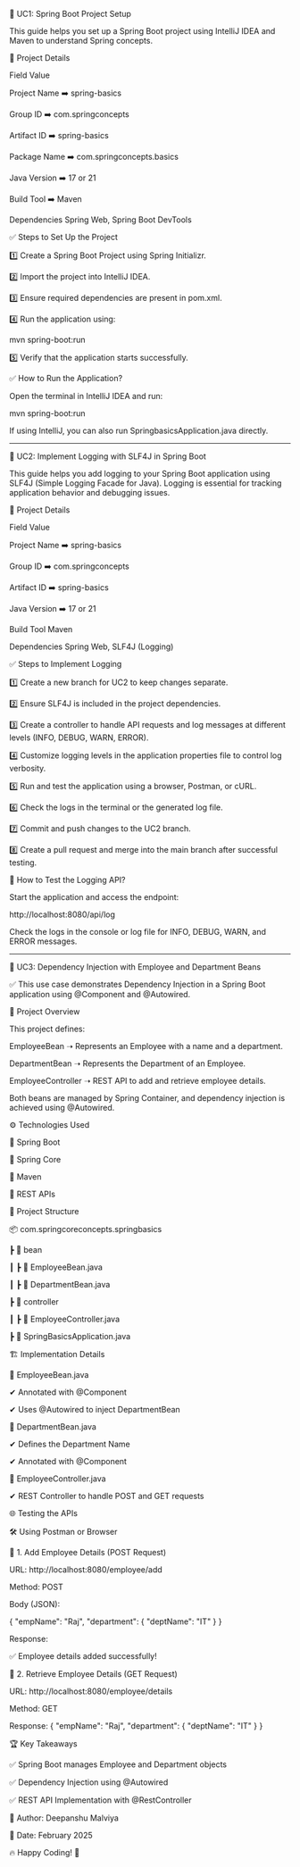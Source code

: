 🚀 UC1: Spring Boot Project Setup

This guide helps you set up a Spring Boot project using IntelliJ IDEA and Maven to understand Spring concepts.

📌 Project Details

Field	Value

Project Name    ➡️  spring-basics

Group ID        ➡️  com.springconcepts

Artifact ID	    ➡️  spring-basics

Package Name    ➡️  com.springconcepts.basics

Java Version    ➡️  17 or 21

Build Tool      ➡️  Maven

Dependencies	Spring Web, Spring Boot DevTools

✅ Steps to Set Up the Project

1️⃣ Create a Spring Boot Project using Spring Initializr.

2️⃣ Import the project into IntelliJ IDEA.

3️⃣ Ensure required dependencies are present in pom.xml.

4️⃣ Run the application using:


mvn spring-boot:run

5️⃣ Verify that the application starts successfully.

✅ How to Run the Application?

Open the terminal in IntelliJ IDEA and run:

mvn spring-boot:run

If using IntelliJ, you can also run SpringbasicsApplication.java directly.

---------------------------------------------------------------------------------------------------------------------------


🚀 UC2: Implement Logging with SLF4J in Spring Boot

This guide helps you add logging to your Spring Boot application using SLF4J (Simple Logging Facade for Java). Logging is essential for tracking application behavior and debugging issues.

📌 Project Details

Field	Value

Project Name	➡️  spring-basics

Group ID		➡️  com.springconcepts

Artifact ID		➡️  spring-basics

Java Version	➡️  17 or 21

Build Tool	Maven

Dependencies	Spring Web, SLF4J (Logging)

✅ Steps to Implement Logging

1️⃣ Create a new branch for UC2 to keep changes separate.

2️⃣ Ensure SLF4J is included in the project dependencies.

3️⃣ Create a controller to handle API requests and log messages at different levels (INFO, DEBUG, WARN, ERROR).

4️⃣ Customize logging levels in the application properties file to control log verbosity.

5️⃣ Run and test the application using a browser, Postman, or cURL.

6️⃣ Check the logs in the terminal or the generated log file.

7️⃣ Commit and push changes to the UC2 branch.

8️⃣ Create a pull request and merge into the main branch after successful testing.

🎯 How to Test the Logging API?

Start the application and access the endpoint:

http://localhost:8080/api/log

Check the logs in the console or log file for INFO, DEBUG, WARN, and ERROR messages.

---------------------------------------------------------------------------------------------------------------------------

🚀 UC3: Dependency Injection with Employee and Department Beans

✅ This use case demonstrates Dependency Injection in a Spring Boot application using @Component and @Autowired.


📌 Project Overview

This project defines:

EmployeeBean ➝ Represents an Employee with a name and a department.

DepartmentBean ➝ Represents the Department of an Employee.

EmployeeController ➝ REST API to add and retrieve employee details.

Both beans are managed by Spring Container, and dependency injection is achieved using @Autowired.

⚙ Technologies Used

🔹 Spring Boot

🔹 Spring Core

🔹 Maven

🔹 REST APIs

📂 Project Structure

📦 com.springcoreconcepts.springbasics

 ┣ 📂 bean

 ┃ ┣ 📜 EmployeeBean.java

 ┃ ┣ 📜 DepartmentBean.java

 ┣ 📂 controller

 ┃ ┣ 📜 EmployeeController.java

 ┣ 📜 SpringBasicsApplication.java


🏗 Implementation Details

🔹 EmployeeBean.java

✔ Annotated with @Component

✔ Uses @Autowired to inject DepartmentBean


🔹 DepartmentBean.java

✔ Defines the Department Name

✔ Annotated with @Component


🔹 EmployeeController.java

✔ REST Controller to handle POST and GET requests

🌐 Testing the APIs

🛠 Using Postman or Browser

📌 1. Add Employee Details (POST Request)

URL: http://localhost:8080/employee/add

Method: POST

Body (JSON):

{
  "empName": "Raj",
  "department": {
    "deptName": "IT"
  }
}

Response:

✅ Employee details added successfully!


📌 2. Retrieve Employee Details (GET Request)

URL: http://localhost:8080/employee/details

Method: GET

Response:
{
  "empName": "Raj",
  "department": {
    "deptName": "IT"
  }
}

🏆 Key Takeaways

✅ Spring Boot manages Employee and Department objects

✅ Dependency Injection using @Autowired

✅ REST API Implementation with @RestController


🔹 Author: Deepanshu Malviya

🔹 Date: February 2025

🔥 Happy Coding! 🚀
